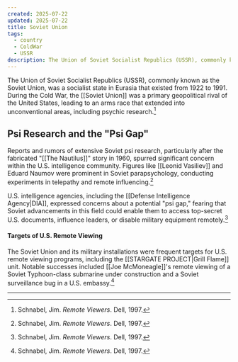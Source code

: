 ```yaml
---
created: 2025-07-22
updated: 2025-07-22
title: Soviet Union
tags:
  - country
  - ColdWar
  - USSR
description: The Union of Soviet Socialist Republics (USSR), commonly known as the Soviet Union, was a socialist state in Eurasia that existed from 1922 to 1991. It was a key player in the Cold War and was perceived by the U.S. as a leader in psi research.
---
```

The Union of Soviet Socialist Republics (USSR), commonly known as the Soviet Union, was a socialist state in Eurasia that existed from 1922 to 1991. During the Cold War, the [[Soviet Union]] was a primary geopolitical rival of the United States, leading to an arms race that extended into unconventional areas, including psychic research.[^1]
## Psi Research and the "Psi Gap"
Reports and rumors of extensive Soviet psi research, particularly after the fabricated "[[The Nautilus]]" story in 1960, spurred significant concern within the U.S. intelligence community. Figures like [[Leonid Vasiliev]] and Eduard Naumov were prominent in Soviet parapsychology, conducting experiments in telepathy and remote influencing.[^1]

U.S. intelligence agencies, including the [[Defense Intelligence Agency|DIA]], expressed concerns about a potential "psi gap," fearing that Soviet advancements in this field could enable them to access top-secret U.S. documents, influence leaders, or disable military equipment remotely.[^1]
#### Targets of U.S. Remote Viewing
The Soviet Union and its military installations were frequent targets for U.S. remote viewing programs, including the [[STARGATE PROJECT|Grill Flame]] unit. Notable successes included [[Joe McMoneagle]]'s remote viewing of a Soviet Typhoon-class submarine under construction and a Soviet surveillance bug in a U.S. embassy.[^1]

---

[^1]: Schnabel, Jim. *Remote Viewers*. Dell, 1997.